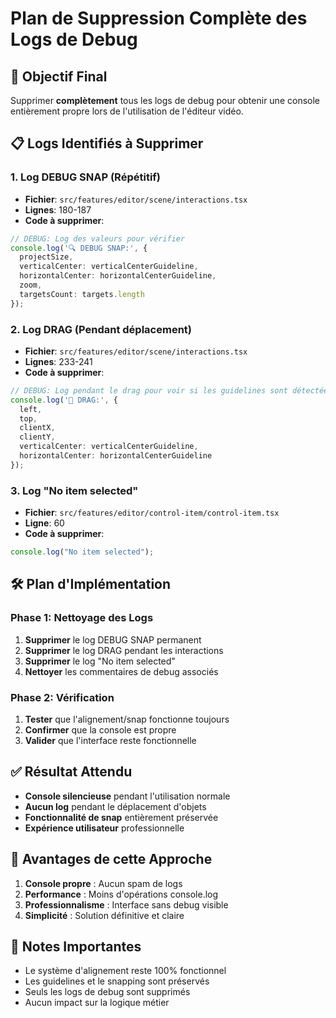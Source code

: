 # Plan de Suppression Complète des Logs de Debug

## 🎯 Objectif Final
Supprimer **complètement** tous les logs de debug pour obtenir une console entièrement propre lors de l'utilisation de l'éditeur vidéo.

## 📋 Logs Identifiés à Supprimer

### 1. Log DEBUG SNAP (Répétitif)
- **Fichier**: `src/features/editor/scene/interactions.tsx`
- **Lignes**: 180-187
- **Code à supprimer**:
```typescript
// DEBUG: Log des valeurs pour vérifier
console.log('🔍 DEBUG SNAP:', {
  projectSize,
  verticalCenter: verticalCenterGuideline,
  horizontalCenter: horizontalCenterGuideline,
  zoom,
  targetsCount: targets.length
});
```

### 2. Log DRAG (Pendant déplacement)
- **Fichier**: `src/features/editor/scene/interactions.tsx`
- **Lignes**: 233-241
- **Code à supprimer**:
```typescript
// DEBUG: Log pendant le drag pour voir si les guidelines sont détectées
console.log('🔄 DRAG:', {
  left,
  top,
  clientX,
  clientY,
  verticalCenter: verticalCenterGuideline,
  horizontalCenter: horizontalCenterGuideline
});
```

### 3. Log "No item selected"
- **Fichier**: `src/features/editor/control-item/control-item.tsx`
- **Ligne**: 60
- **Code à supprimer**:
```typescript
console.log("No item selected");
```

## 🛠️ Plan d'Implémentation

### Phase 1: Nettoyage des Logs
1. **Supprimer** le log DEBUG SNAP permanent
2. **Supprimer** le log DRAG pendant les interactions
3. **Supprimer** le log "No item selected"
4. **Nettoyer** les commentaires de debug associés

### Phase 2: Vérification
1. **Tester** que l'alignement/snap fonctionne toujours
2. **Confirmer** que la console est propre
3. **Valider** que l'interface reste fonctionnelle

## ✅ Résultat Attendu

- **Console silencieuse** pendant l'utilisation normale
- **Aucun log** pendant le déplacement d'objets
- **Fonctionnalité de snap** entièrement préservée
- **Expérience utilisateur** professionnelle

## 🚀 Avantages de cette Approche

1. **Console propre** : Aucun spam de logs
2. **Performance** : Moins d'opérations console.log
3. **Professionnalisme** : Interface sans debug visible
4. **Simplicité** : Solution définitive et claire

## 📝 Notes Importantes

- Le système d'alignement reste 100% fonctionnel
- Les guidelines et le snapping sont préservés
- Seuls les logs de debug sont supprimés
- Aucun impact sur la logique métier